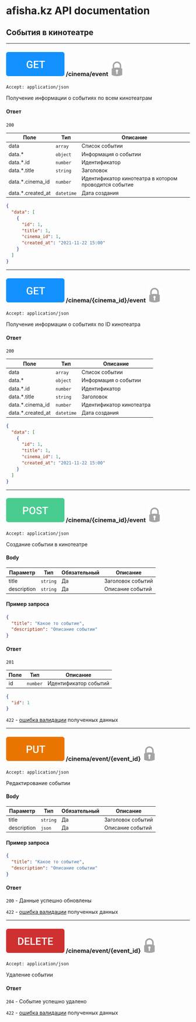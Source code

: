 # afisha.kz API documentation
## События в кинотеатре

---

### ![](images/get.svg) /cinema/event [![](images/lock.svg)](auth.md#авторизация)
`Accept: application/json`

Получение информации о событиях по всем кинотеатрам

#### Ответ

`200`

| Поле | Тип | Описание | 
| ------ | ------ | ------ | 
| data | `array` | Список событии | 
| data.* | `object` | Информация о событии | 
| data.*.id | `number` | Идентификатор | 
| data.*.title | `string` | Заголовок | 
| data.*.cinema_id | `number` | Идентификатор кинотеатра в котором проводится событие |
| data.*.created_at | `datetime` | Дата создания |

```json
{
  "data": [
    {
      "id": 1,
      "title": 1,
      "cinema_id": 1,
      "created_at": "2021-11-22 15:00"
    }
  ]
}
```

---

### ![](images/get.svg) /cinema/{cinema_id}/event [![](images/lock.svg)](auth.md#авторизация)
`Accept: application/json`

Получение информации о событиях по ID кинотеатра

#### Ответ

`200`

| Поле | Тип | Описание | 
| ------ | ------ | ------ | 
| data | `array` | Список событии | 
| data.* | `object` | Информация о событии | 
| data.*.id | `number` | Идентификатор | 
| data.*.title | `string` | Заголовок |  
| data.*.cinema_id | `number` | Идентификатор кинотеатра |
| data.*.created_at | `datetime` | Дата создания |

```json
{
  "data": [
    {
      "id": 1,
      "title": 1,
      "cinema_id": 1,
      "created_at": "2021-11-22 15:00"
    }
  ]
}
```

---

### ![](images/post.svg) /cinema/{cinema_id}/event [![](images/lock.svg)](auth.md#авторизация)
`Accept: application/json`

Создание событии в кинотеатре

#### Body

| Параметр | Тип | Обязательный | Описание |
| ------ | ------ | ------ | ------ |
| title | `string` | Да | Заголовок событий |
| description | `string` | Да | Описание событий |

#### Пример запроса

```json
{
  "title": "Какое то событие",
  "description": "Описание событии"
}
```

#### Ответ

`201`

| Поле | Тип | Описание | 
| ------ | ------ | ------ | 
| id | `number` | Идентификатор событий |

```json
{
  "id": 1
}
```

`422` - [ошибка валидации](errors.md#ошибка-валидации-данных) полученных данных

---

### ![](images/put.svg) /cinema/event/{event_id} [![](images/lock.svg)](auth.md#авторизация)
`Accept: application/json`

Редактирование событии

#### Body

| Параметр | Тип | Обязательный | Описание |
| ------ | ------ | ------ | ------ |
| title | `string` | Да | Заголовок событий |
| description | `json` | Да | Описание событий |

#### Пример запроса

```json
{
  "title": "Какое то событие",
  "description": "Описание событии"
}
```

#### Ответ

`200` - Данные успешно обновлены

`422` - [ошибка валидации](errors.md#ошибка-валидации-данных) полученных данных

---

### ![](images/delete.svg) /cinema/event/{event_id} [![](images/lock.svg)](auth.md#авторизация)
`Accept: application/json`

Удаление событии

#### Ответ

`204` - Событие успешно удалено

`422` - [ошибка валидации](errors.md#ошибка-валидации-данных) полученных данных
